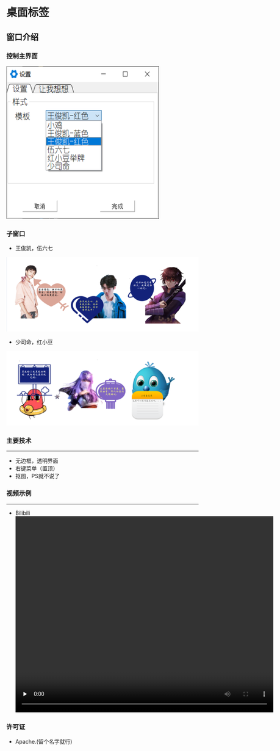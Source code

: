 # 桌面标签
## 窗口介绍
### 控制主界面
<img src="./snapshot/主界面.png" width="400" height="400">

### 子窗口
* 王俊凯，伍六七
<img src="./snapshot/示例1.png">

* 少司命，红小豆
<img src="./snapshot/示例2.png">


### 主要技术

---------
* 无边框，透明界面
* 右键菜单（置顶）
* 抠图，PS就不说了

### 视频示例
--------------------
* Bilibili
<video 
    width="676" 
    height="514"
    id="video" 
    controls="" 
    preload="none"> 
    <source id="mp4" 
    src="//player.bilibili.com/player.html?aid=243315047&bvid=BV1vv411z7vS&cid=195098855&page=1" 
    type="video/mp4">
</video>


### 许可证
* Apache.(留个名字就行)
<b> <b/>


